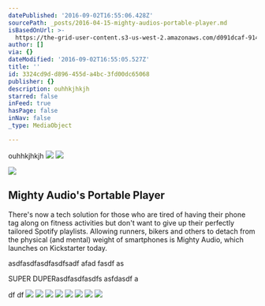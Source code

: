 ```yaml
---
datePublished: '2016-09-02T16:55:06.428Z'
sourcePath: _posts/2016-04-15-mighty-audios-portable-player.md
isBasedOnUrl: >-
  https://the-grid-user-content.s3-us-west-2.amazonaws.com/d091dcaf-914c-4ee2-a5c1-f9510c5d5a7a.png
author: []
via: {}
dateModified: '2016-09-02T16:55:05.527Z'
title: ''
id: 3324cd9d-d896-455d-a4bc-3fd00dc65068
publisher: {}
description: ouhhkjhkjh
starred: false
inFeed: true
hasPage: false
inNav: false
_type: MediaObject

---
```

ouhhkjhkjh
![](https://the-grid-user-content.s3-us-west-2.amazonaws.com/d091dcaf-914c-4ee2-a5c1-f9510c5d5a7a.png)
![](https://the-grid-user-content.s3-us-west-2.amazonaws.com/acf02b79-bfc0-425f-bf07-5bdef43c07b8.jpg)

<article style=""><img src="https://s3-us-west-2.amazonaws.com/the-grid-img/p/7070b4eedc96d243e3c8c36783d47700e6d7d910.jpg" /><h1>Mighty Audio's Portable Player</h1><p>There's now a tech solution for those who are tired of having their phone tag along on fitness activities but don't want to give up their perfectly tailored Spotify playlists. Allowing runners, bikers and others to detach from the physical (and mental) weight of smartphones is Mighty Audio, which launches on Kickstarter today.</p></article>

asdfasdfasdfasdfsadf afad fasdf as

SUPER DUPERasdfasdfasdfs asfdasdf a

df df
![](https://s3-us-west-2.amazonaws.com/the-grid-img/p/d876f968424a359d471ea5e5b58452468356703e.png)
![](https://the-grid-user-content.s3-us-west-2.amazonaws.com/c886f43f-bd76-4efa-be3e-a4eda0ea3d04.png)
![](https://the-grid-user-content.s3-us-west-2.amazonaws.com/575adde6-d366-450f-8b25-9bf5dfbd826c.png)
![](https://the-grid-user-content.s3-us-west-2.amazonaws.com/9e784a13-55f2-42c6-badb-1cec0b591326.png)
![](https://the-grid-user-content.s3-us-west-2.amazonaws.com/b52be61c-b849-4728-8e70-aa99c07bb934.png)
![](https://the-grid-user-content.s3-us-west-2.amazonaws.com/d729a8e0-42ed-4011-af88-7ef41d927fad.png)
![](https://s3-us-west-2.amazonaws.com/the-grid-img/p/21c3d8c07ccbe4199d4771b3dd0f303066c84305.png)
![](https://the-grid-user-content.s3-us-west-2.amazonaws.com/551f78df-df95-4de6-bb7a-b52b9456b119.png)